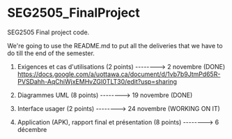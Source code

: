 # SEG2505_FinalProject
SEG2505 Final project code.

We're going to use the README.md to put all the deliveries that we have to do till the end of the semester.

1) Exigences et cas d'utilisations (2 points) --------> 2 novembre (DONE)
https://docs.google.com/a/uottawa.ca/document/d/1vb7b9JtmPd65R-PVSDahh-AqChiWjxEMHvZGI0TLT30/edit?usp=sharing

2) Diagrammes UML (8 points) --------> 19 novembre (DONE)

3) Interface usager (2 points) --------> 24 novembre (WORKING ON IT)

4) Application (APK), rapport final et présentation (8 points) --------> 6 décembre
